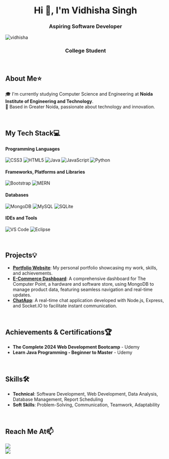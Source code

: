 <h1 align="center">Hi 👋, I'm Vidhisha Singh</h1>
<h3 align="center"> Aspiring Software Developer</h3>

<p align="left"> <img src="https://komarev.com/ghpvc/?username=vidhisha&label=Profile%20views&color=0e75b6&style=flat" alt="vidhisha" /> </p>

<div align="center">
    
### College Student

</div>

<br>

## About Me⭐

🎓 I'm currently studying Computer Science and Engineering at **Noida Institute of Engineering and Technology**.<br>
🏡 Based in Greater Noida, passionate about technology and innovation.

<br>

## My Tech Stack💻

#### Programming Languages
![CSS3](https://img.shields.io/badge/css3-%231572B6.svg?style=for-the-badge&logo=css3&logoColor=white) 
![HTML5](https://img.shields.io/badge/html5-%23E34F26.svg?style=for-the-badge&logo=html5&logoColor=white) 
![Java](https://img.shields.io/badge/java-%23ED8B00.svg?style=for-the-badge&logo=openjdk&logoColor=white) 
![JavaScript](https://img.shields.io/badge/javascript-%23323330.svg?style=for-the-badge&logo=javascript&logoColor=%23F7DF1E) 
![Python](https://img.shields.io/badge/python-3670A0?style=for-the-badge&logo=python&logoColor=ffdd54) 

#### Frameworks, Platforms and Libraries 
![Bootstrap](https://img.shields.io/badge/bootstrap-%238511FA.svg?style=for-the-badge&logo=bootstrap&logoColor=white) 
![MERN](https://img.shields.io/badge/MERN-323330?style=for-the-badge&logo=mongodb&logoColor=white&logoWidth=20)

#### Databases
![MongoDB](https://img.shields.io/badge/MongoDB-%234ea94b.svg?style=for-the-badge&logo=mongodb&logoColor=white) 
![MySQL](https://img.shields.io/badge/mysql-%2300000f.svg?style=for-the-badge&logo=mysql&logoColor=white) 
![SQLite](https://img.shields.io/badge/sqlite-%2307405e.svg?style=for-the-badge&logo=sqlite&logoColor=white) 

#### IDEs and Tools
![VS Code](https://img.shields.io/badge/VS%20Code-007ACC?style=for-the-badge&logo=visual-studio-code&logoColor=white)
![Eclipse](https://img.shields.io/badge/Eclipse-2C2255?style=for-the-badge&logo=eclipse&logoColor=white)

<br>

## Projects💡

- **[Portfolio Website](https://github.com/Vidhisha03/Portfolio)**: My personal portfolio showcasing my work, skills, and achievements.
- **[E-Commerce Dashboard](https://github.com/Vidhisha03/E-Dashboard-TCP.git)**: A comprehensive dashboard for The Computer Point, a hardware and software store, using MongoDB to manage product data, featuring seamless navigation and real-time updates.
- **[ChatApp](https://github.com/Vidhisha03/ChatApp)**: A real-time chat application developed with Node.js, Express, and Socket.IO to facilitate instant communication.

<br>

## Achievements & Certifications🏆

- **The Complete 2024 Web Development Bootcamp** - Udemy
- **Learn Java Programming - Beginner to Master** - Udemy

<br>

## Skills🛠️
- **Technical**: Software Development, Web Development, Data Analysis, Database Management, Report Scheduling
- **Soft Skills**: Problem-Solving, Communication, Teamwork, Adaptability

<br>

## Reach Me At📫

<div align="left"> 
  <a href="mailto:vidhishasingh0312@gmail.com">
    <img src="https://img.shields.io/badge/Gmail-333333?style=for-the-badge&logo=gmail&logoColor=red" />
  </a>
    <br>
  <a href="https://www.linkedin.com/in/vidhisha-singh-93461a222/" target="_blank">
    <img src="https://img.shields.io/badge/LinkedIn-0077B5?style=for-the-badge&logo=linkedin&logoColor=white" target="_blank" />
  </a>
</div>
